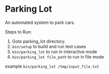 # Parking Lot

An automated system to park cars.

Steps to Run:

1) Goto parking_lot directory.
2) `bin/setup` to build and run test cases
3) `bin/parking_lot` to run in interactive mode
4) `bin/parking_lot file_path` to run in file mode

example `bin/parking_lot /tmp/input_file.txt`